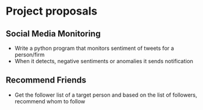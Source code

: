 # Project proposals
## Social Media Monitoring 
 - Write a python program that monitors sentiment of tweets for a person/firm
 - When it detects, negative sentiments or anomalies it sends notification
 
## Recommend Friends
 - Get the follower list of a target person and based on the list of followers, recommend whom to follow
 
 
